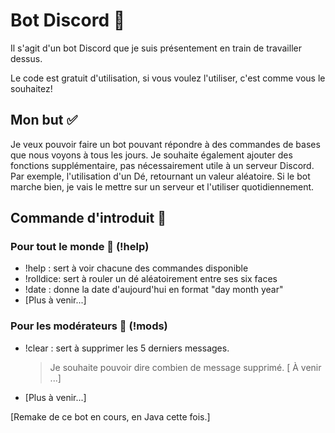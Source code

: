 # Bot Discord :robot:

Il s'agit d'un bot Discord que je suis présentement en train de travailler dessus. 

Le code est gratuit d'utilisation, si vous voulez l'utiliser, c'est comme vous le souhaitez!

## Mon but :white_check_mark:

Je veux pouvoir faire un bot pouvant répondre à des commandes de bases que nous voyons à tous les jours. Je souhaite également ajouter des fonctions supplémentaire, pas nécessairement utile à un serveur Discord. Par exemple, l'utilisation d'un Dé, retournant un valeur aléatoire. Si le bot marche bien, je vais le mettre sur un serveur et l'utiliser quotidiennement.

## Commande d'introduit :notebook_with_decorative_cover:

### Pour tout le monde :man: (!help)

+ !help : sert à voir chacune des commandes disponible
+ !rolldice: sert à rouler un dé aléatoirement entre ses six faces
+ !date : donne la date d'aujourd'hui en format "day month year"
+ [Plus à venir...]

### Pour les modérateurs :angel: (!mods)

+ !clear : sert à supprimer les 5 derniers messages.

  > Je souhaite pouvoir dire combien de message supprimé. [ À venir ...]

+ [Plus à venir...]


[Remake de ce bot en cours, en Java cette fois.]
